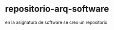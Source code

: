 repositorio-arq-software
========================

en la asignatura de software se creo un repositorio